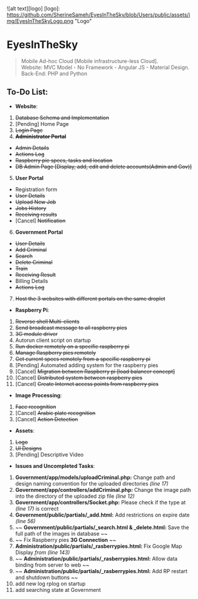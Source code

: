 ![alt text][logo]
[logo]: https://github.com/SherineSameh/EyesInTheSky/blob/Users/public/assets/img/EyesInTheSkyLogo.png "Logo"

# EyesInTheSky
> Mobile Ad-hoc Cloud [Mobile infrastructure-less Cloud].  
> Website: MVC Model - No Framework - Angular JS - Material Design.  
> Back-End: PHP and Python

## To-Do List:

* **Website**:
1. ~~Database Schema and Implementation~~
2. [Pending] Home Page
3. ~~Login Page~~
4. **~~Administrator Portal~~**
  * ~~Admin Details~~
  * ~~Actions Log~~
  * ~~Raspberry pie specs, tasks and location~~
  * ~~DB Admin Page [Display, add, edit and delete accounts(Admin and Gov)]~~
5. **User Portal**
  * Registration form
  * ~~User Details~~
  * ~~Upload New Job~~
  * ~~Jobs History~~
  * ~~Receiving results~~
  * [Cancel] ~~Notification~~
6. **Government Portal**
  * ~~User Details~~
  * ~~Add Criminal~~
  * ~~Search~~
  * ~~Delete Criminal~~
  * ~~Train~~
  * ~~Receiving Result~~
  * Billing Details
  * ~~Actions Log~~
7. ~~Host the 3 websites with different portals on the same droplet~~

* **Raspberry Pi**:
1. ~~Reverse shell Multi-clients~~
2. ~~Send broadcast message to all raspberry pies~~
3. ~~3G module driver~~
4. Autorun client script on startup
5. ~~Run docker remotely on a specific raspberry pi~~
6. ~~Manage Raspberry pies remotely~~
7. ~~Get current specs remotely from a specific raspberry pi~~
8. [Pending] Automated adding system for the raspberry pies
8. [Cancel] ~~Migration between Raspberry pi [load balancer concept]~~
9. [Cancel] ~~Distributed system between raspberry pies~~
10. [Cancel] ~~Create Internet access points from raspberry pies~~

* **Image Processing**:
1. ~~Face recognition~~
2. [Cancel] ~~Arabic plate recognition~~
3. [Cancel] ~~Action Detection~~

* **Assets**:
1. ~~Logo~~
2. ~~UI Designs~~
3. [Pending] Descriptive Video

* **Issues and Uncompleted Tasks**:
1. **Government/app/models/uploadCriminal.php:** Change path and design naming convention for the uploaded directories *(line 17)*
2. **Government/app/controllers/addCriminal.php:** Change the image path into the directory of the uploaded zip file *(line 12)*
3. **Government/app/controllers/Socket.php:** Please check if the type at *(line 17)* is correct
4. **Government/public/partials/_add.html:** Add restrictions on expire date *(line 56)*
5. ~~ **Government/public/partials/_search.html & _delete.html:** Save the full path of the images in database ~~
6. ~~ Fix Raspberry pies **3G Connection** ~~
7. **Administration/public/partials/_rasberrypies.html:** Fix Google Map Display *from (line 143)*
8. ~~ **Administration/public/partials/_rasberrypies.html:** Allow data binding from server to web ~~
9. ~~ **Administration/public/partials/_rasberrypies.html:** Add RP restart and shutdown buttons ~~
10. add new log rplog on startup
11. add searching state at Government
